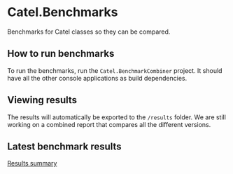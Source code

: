 # Catel.Benchmarks

Benchmarks for Catel classes so they can be compared.

## How to run benchmarks

To run the benchmarks, run the `Catel.BenchmarkCombiner` project. It should have all the other console applications as build dependencies.

## Viewing results

The results will automatically be exported to the `/results` folder. We are still working on a combined report that compares all the different versions.

## Latest benchmark results

[Results summary](results/summary.md)


